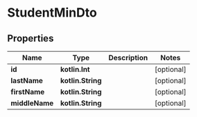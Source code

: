 
# StudentMinDto

## Properties
Name | Type | Description | Notes
------------ | ------------- | ------------- | -------------
**id** | **kotlin.Int** |  |  [optional]
**lastName** | **kotlin.String** |  |  [optional]
**firstName** | **kotlin.String** |  |  [optional]
**middleName** | **kotlin.String** |  |  [optional]



